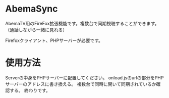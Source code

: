 # AbemaSync
AbemaTV用のFireFox拡張機能です。複数台で同期視聴することができます。（通話しながら一緒に見れる）

Firefoxクライアント、PHPサーバーが必要です。

# 使用方法
Serverの中身をPHPサーバーに配置してください。
onload.jsのurlの部分をPHPサーバーのアドレスに書き換える。
複数台で同時に開いて同期されているか確認する。
終わりです。
